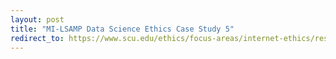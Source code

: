 ```yaml
---
layout: post
title: "MI-LSAMP Data Science Ethics Case Study 5"
redirect_to: https://www.scu.edu/ethics/focus-areas/internet-ethics/resources/the-goodbye-fears-monster/
---
```

